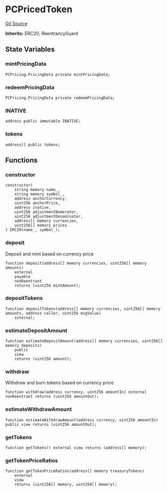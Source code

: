 # PCPricedToken
[Git Source](https://github.com//PermissionlessGames/degen-casino/blob/ef1d4f0f9ff01dcc397e9ddcaef29b2222eb408d/src/token/PCPToken.sol)

**Inherits:**
ERC20, ReentrancyGuard


## State Variables
### mintPricingData

```solidity
PCPricing.PricingData private mintPricingData;
```


### redeemPricingData

```solidity
PCPricing.PricingData private redeemPricingData;
```


### INATIVE

```solidity
address public immutable INATIVE;
```


### tokens

```solidity
address[] public tokens;
```


## Functions
### constructor


```solidity
constructor(
    string memory name_,
    string memory symbol_,
    address anchorCurrency,
    uint256 anchorPrice,
    address inative,
    uint256 adjustmentNumerator,
    uint256 adjustmentDenominator,
    address[] memory currencies,
    uint256[] memory prices
) ERC20(name_, symbol_);
```

### deposit

Deposit and mint based on currency price


```solidity
function deposit(address[] memory currencies, uint256[] memory amounts)
    external
    payable
    nonReentrant
    returns (uint256 mintAmount);
```

### depositTokens


```solidity
function depositTokens(address[] memory currencies, uint256[] memory amounts, address caller, uint256 msgValue)
    internal;
```

### estimateDepositAmount


```solidity
function estimateDepositAmount(address[] memory currencies, uint256[] memory deposits)
    public
    view
    returns (uint256 amount);
```

### withdraw

Withdraw and burn tokens based on currency price


```solidity
function withdraw(address currency, uint256 amountIn) external nonReentrant returns (uint256 amountOut);
```

### estimateWithdrawAmount


```solidity
function estimateWithdrawAmount(address currency, uint256 amountIn) public view returns (uint256 amountOut);
```

### getTokens


```solidity
function getTokens() external view returns (address[] memory);
```

### getTokenPriceRatios


```solidity
function getTokenPriceRatios(address[] memory treasuryTokens)
    external
    view
    returns (uint256[] memory, uint256[] memory);
```

